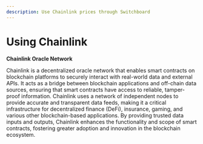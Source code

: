 ```yaml
---
description: Use Chainlink prices through Switchboard
---
```


# Using Chainlink

**Chainlink Oracle Network**

Chainlink is a decentralized oracle network that enables smart contracts on blockchain platforms to securely interact with real-world data and external APIs. It acts as a bridge between blockchain applications and off-chain data sources, ensuring that smart contracts have access to reliable, tamper-proof information. Chainlink uses a network of independent nodes to provide accurate and transparent data feeds, making it a critical infrastructure for decentralized finance (DeFi), insurance, gaming, and various other blockchain-based applications. By providing trusted data inputs and outputs, Chainlink enhances the functionality and scope of smart contracts, fostering greater adoption and innovation in the blockchain ecosystem.
